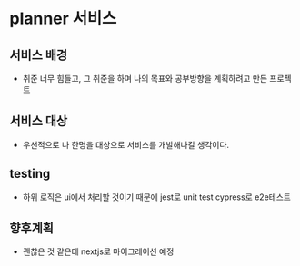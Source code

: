 # planner 서비스

## 서비스 배경

- 취준 너무 힘들고, 그 취준을 하며 나의 목표와 공부방향을 계획하려고 만든 프로젝트

## 서비스 대상

- 우선적으로 나 한명을 대상으로 서비스를 개발해나갈 생각이다.

## testing

- 하위 로직은 ui에서 처리할 것이기 때문에 jest로 unit test cypress로 e2e테스트

## 향후계획

- 괜찮은 것 같은데 nextjs로 마이그레이션 예정
